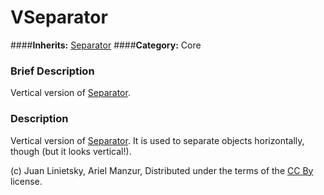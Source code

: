 #  VSeparator  
####**Inherits:** [Separator](class_separator)
####**Category:** Core

###  Brief Description  
Vertical version of [Separator](class_separator).

###  Description  
Vertical version of [Separator](class_separator). It is used to separate objects horizontally, though (but it looks vertical!).


(c) Juan Linietsky, Ariel Manzur, Distributed under the terms of the [CC By](https://creativecommons.org/licenses/by/3.0/legalcode) license.
